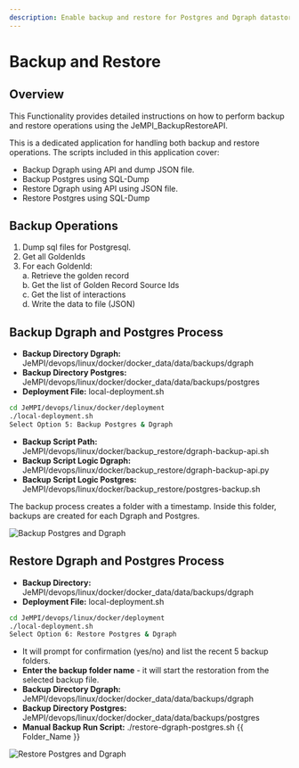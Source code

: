 ```yaml
---
description: Enable backup and restore for Postgres and Dgraph datastore's
---
```


# Backup and Restore

## Overview
This Functionality provides detailed instructions on how to perform backup and restore operations using the JeMPI_BackupRestoreAPI. 

This is a dedicated application for handling both backup and restore operations. The scripts included in this application cover:
- Backup Dgraph using API and dump JSON file.
- Backup Postgres using SQL-Dump
- Restore Dgraph using API using JSON file.
- Restore Postgres using SQL-Dump 

## Backup Operations
1. Dump sql files for Postgresql.
2. Get all GoldenIds
3. For each GoldenId: \
a. Retrieve the golden record \
b. Get the list of Golden Record Source Ids \
c. Get the list of interactions \
d. Write the data to file (JSON)

## Backup Dgraph and Postgres Process
- **Backup Directory Dgraph:** \
JeMPI/devops/linux/docker/docker_data/data/backups/dgraph
- **Backup Directory Postgres:** \
JeMPI/devops/linux/docker/docker_data/data/backups/postgres
- **Deployment File:** local-deployment.sh
```bash
cd JeMPI/devops/linux/docker/deployment
./local-deployment.sh
Select Option 5: Backup Postgres & Dgraph
```
- **Backup Script Path:** \
JeMPI/devops/linux/docker/backup_restore/dgraph-backup-api.sh
- **Backup Script Logic Dgraph:** \
JeMPI/devops/linux/docker/backup_restore/dgraph-backup-api.py
- **Backup Script Logic Postgres:** \
JeMPI/devops/linux/docker/backup_restore/postgres-backup.sh

The backup process creates a folder with a timestamp. Inside this folder, backups are created for each Dgraph and Postgres.

![Backup Postgres and Dgraph](../.gitbook/assets/14)

## Restore Dgraph and Postgres Process

- **Backup Directory:** JeMPI/devops/linux/docker/docker_data/data/backups/dgraph
- **Deployment File:** local-deployment.sh

```bash
cd JeMPI/devops/linux/docker/deployment
./local-deployment.sh
Select Option 6: Restore Postgres & Dgraph
```

- It will prompt for confirmation (yes/no) and list the recent 5 backup folders.
- **Enter the backup folder name** - it will start the restoration from the selected backup file.
- **Backup Directory Dgraph:** JeMPI/devops/linux/docker/docker_data/data/backups/dgraph
- **Backup Directory Postgres:** JeMPI/devops/linux/docker/docker_data/data/backups/postgres
- **Manual Backup Run Script:** ./restore-dgraph-postgres.sh {{ Folder_Name }}

![Restore Postgres and Dgraph](../.gitbook/assets/15)